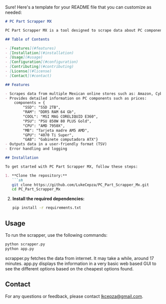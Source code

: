 Sure! Here's a template for your README file that you can customize as needed:

```markdown
# PC Part Scrapper MX

PC Part Scrapper MX is a tool designed to scrape data about PC components from various Mexican online stores. This project aims to provide users with up-to-date information on prices of PC parts based on a list of parts and search queries. I used this scrapper to build my own PC. Hope it could help someone! 

## Table of Contents

- [Features](#features)
- [Installation](#installation)
- [Usage](#usage)
- [Configuration](#configuration)
- [Contributing](#contributing)
- [License](#license)
- [Contact](#contact)

## Features

- Scrapes data from multiple Mexican online stores such as: Amazon, Cyberpuerta, Google
- Provides detailed information on PC components such as prices:
    components = {
        "SSD": "SSD 2TB",
        "RAM": "DDR5 RAM 64 Gb",
        "COOL": "MSI MAG CORELIQUID E360",
        "PSU": "PSU 850W 80 PLUS Gold",
        "CPU": "AMD 7950X",
        "MB": "Tarjeta madre AM5 AMD",
        "GPU": "4070 Ti Super",
        "GAB": "Gabinete computadora ATX"}
- Outputs data in a user-friendly format (TSV)
- Error handling and logging

## Installation

To get started with PC Part Scrapper MX, follow these steps:

1. **Clone the repository:**
   ```sh
   git clone https://github.com/LukeCepza/PC_Part_Scrapper_Mx.git
   cd PC_Part_Scrapper_Mx
   ```

2. **Install the required dependencies:**
   ```sh
   pip install -r requirements.txt
   ```

## Usage

To run the scrapper, use the following commands:

```sh
python scrapper.py
python app.py
```
scrapper.py fetches the data from internet. It may take a while, around 17 minutes.
app.py displays the information in a very basic web based GUI to see the different options based on the cheapest options found.

## Contact

For any questions or feedback, please contact [lkcepza@gmail.com](mailto:your-email@example.com).

```
